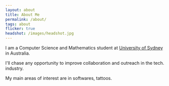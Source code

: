 ```yaml
---
layout: about
title: About Me
permalink: /about/
tags: about
flicker: true
headshot: /images/headshot.jpg
---
```


I am a Computer Science and Mathematics student at [University of Sydney](https://www.sydney.edu.au/) in Australia. 

I'll chase any opportunity to improve collaboration and outreach in the tech. industry.

My main areas of interest are in softwares, tattoos. 


<style>
.post-header, #talks, #workshops {
  text-align: center; /* Want the About Page header to be in the middle */
}
</style>
